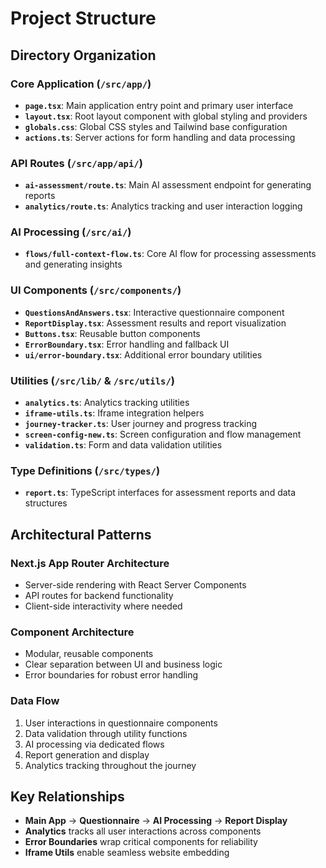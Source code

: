 # Project Structure

## Directory Organization

### Core Application (`/src/app/`)
- **`page.tsx`**: Main application entry point and primary user interface
- **`layout.tsx`**: Root layout component with global styling and providers
- **`globals.css`**: Global CSS styles and Tailwind base configuration
- **`actions.ts`**: Server actions for form handling and data processing

### API Routes (`/src/app/api/`)
- **`ai-assessment/route.ts`**: Main AI assessment endpoint for generating reports
- **`analytics/route.ts`**: Analytics tracking and user interaction logging

### AI Processing (`/src/ai/`)
- **`flows/full-context-flow.ts`**: Core AI flow for processing assessments and generating insights

### UI Components (`/src/components/`)
- **`QuestionsAndAnswers.tsx`**: Interactive questionnaire component
- **`ReportDisplay.tsx`**: Assessment results and report visualization
- **`Buttons.tsx`**: Reusable button components
- **`ErrorBoundary.tsx`**: Error handling and fallback UI
- **`ui/error-boundary.tsx`**: Additional error boundary utilities

### Utilities (`/src/lib/` & `/src/utils/`)
- **`analytics.ts`**: Analytics tracking utilities
- **`iframe-utils.ts`**: Iframe integration helpers
- **`journey-tracker.ts`**: User journey and progress tracking
- **`screen-config-new.ts`**: Screen configuration and flow management
- **`validation.ts`**: Form and data validation utilities

### Type Definitions (`/src/types/`)
- **`report.ts`**: TypeScript interfaces for assessment reports and data structures

## Architectural Patterns

### Next.js App Router Architecture
- Server-side rendering with React Server Components
- API routes for backend functionality
- Client-side interactivity where needed

### Component Architecture
- Modular, reusable components
- Clear separation between UI and business logic
- Error boundaries for robust error handling

### Data Flow
1. User interactions in questionnaire components
2. Data validation through utility functions
3. AI processing via dedicated flows
4. Report generation and display
5. Analytics tracking throughout the journey

## Key Relationships
- **Main App** → **Questionnaire** → **AI Processing** → **Report Display**
- **Analytics** tracks all user interactions across components
- **Error Boundaries** wrap critical components for reliability
- **Iframe Utils** enable seamless website embedding
